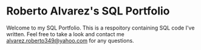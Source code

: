# Roberto Alvarez's SQL Portfolio 

Welcome to my SQL Portfolio. This is a respoitory containing SQL code I've written. Feel free to take a look and contact me alvarez.roberto349@yahoo.com  for any questions. 
